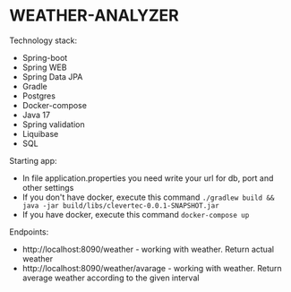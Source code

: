 # WEATHER-ANALYZER

Technology stack:
- Spring-boot
- Spring WEB
- Spring Data JPA
- Gradle 
- Postgres
- Docker-compose
- Java 17
- Spring validation
- Liquibase
- SQL

Starting app:
- In file application.properties you need write your url for db, port and other settings
-  If you don't have docker, execute this command ```./gradlew build && java -jar build/libs/clevertec-0.0.1-SNAPSHOT.jar```
- If you have docker, execute this command ```docker-compose up```

Endpoints:
- http://localhost:8090/weather - working with weather. Return actual weather 
- http://localhost:8090/weather/avarage - working with weather. Return average weather according to the given interval
